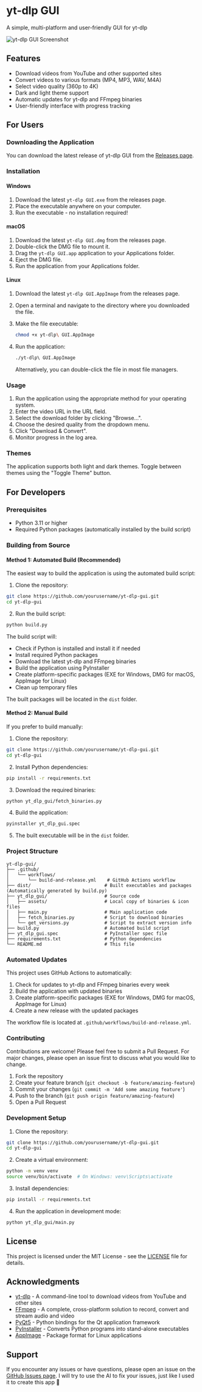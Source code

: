 # yt-dlp GUI

A simple, multi-platform and user-friendly GUI for yt-dlp

![yt-dlp GUI Screenshot](https://i.ibb.co/wFT8sz8d/yt-dlp-GUI-813fx-O3-Wjh.png)

## Features

- Download videos from YouTube and other supported sites
- Convert videos to various formats (MP4, MP3, WAV, M4A)
- Select video quality (360p to 4K)
- Dark and light theme support
- Automatic updates for yt-dlp and FFmpeg binaries
- User-friendly interface with progress tracking

## For Users

### Downloading the Application

You can download the latest release of yt-dlp GUI from the [Releases page](https://github.com/yourusername/yt-dlp-gui/releases).

### Installation

#### Windows
1. Download the latest `yt-dlp GUI.exe` from the releases page.
2. Place the executable anywhere on your computer.
3. Run the executable - no installation required!

#### macOS
1. Download the latest `yt-dlp GUI.dmg` from the releases page.
2. Double-click the DMG file to mount it.
3. Drag the `yt-dlp GUI.app` application to your Applications folder.
4. Eject the DMG file.
5. Run the application from your Applications folder.

#### Linux
1. Download the latest `yt-dlp GUI.AppImage` from the releases page.
2. Open a terminal and navigate to the directory where you downloaded the file.
3. Make the file executable:
   ```bash
   chmod +x yt-dlp\ GUI.AppImage
   ```
4. Run the application:
   ```bash
   ./yt-dlp\ GUI.AppImage
   ```
   
   Alternatively, you can double-click the file in most file managers.

### Usage

1. Run the application using the appropriate method for your operating system.
2. Enter the video URL in the URL field.
3. Select the download folder by clicking "Browse...".
4. Choose the desired quality from the dropdown menu.
5. Click "Download & Convert".
6. Monitor progress in the log area.

### Themes

The application supports both light and dark themes. Toggle between themes using the "Toggle Theme" button.

## For Developers

### Prerequisites

- Python 3.11 or higher
- Required Python packages (automatically installed by the build script)

### Building from Source

#### Method 1: Automated Build (Recommended)

The easiest way to build the application is using the automated build script:

1. Clone the repository:
```bash
git clone https://github.com/yourusername/yt-dlp-gui.git
cd yt-dlp-gui
```

2. Run the build script:
```bash
python build.py
```

The build script will:
- Check if Python is installed and install it if needed
- Install required Python packages
- Download the latest yt-dlp and FFmpeg binaries
- Build the application using PyInstaller
- Create platform-specific packages (EXE for Windows, DMG for macOS, AppImage for Linux)
- Clean up temporary files

The built packages will be located in the `dist` folder.

#### Method 2: Manual Build

If you prefer to build manually:

1. Clone the repository:
```bash
git clone https://github.com/yourusername/yt-dlp-gui.git
cd yt-dlp-gui
```

2. Install Python dependencies:
```bash
pip install -r requirements.txt
```

3. Download the required binaries:
```bash
python yt_dlp_gui/fetch_binaries.py
```

4. Build the application:
```bash
pyinstaller yt_dlp_gui.spec
```

5. The built executable will be in the `dist` folder.

### Project Structure

```
yt-dlp-gui/
├── .github/
│   └── workflows/
│       └── build-and-release.yml    # GitHub Actions workflow
├── dist/                           # Built executables and packages (Automatically generated by build.py)
├── yt_dlp_gui/                     # Source code
│   ├── assets/                     # Local copy of binaries & icon files
│   ├── main.py                     # Main application code
│   ├── fetch_binaries.py           # Script to download binaries
│   └── get_versions.py             # Script to extract version info
├── build.py                        # Automated build script
├── yt_dlp_gui.spec                 # PyInstaller spec file
├── requirements.txt                # Python dependencies
└── README.md                       # This file
```

### Automated Updates

This project uses GitHub Actions to automatically:

1. Check for updates to yt-dlp and FFmpeg binaries every week
2. Build the application with updated binaries
3. Create platform-specific packages (EXE for Windows, DMG for macOS, AppImage for Linux)
4. Create a new release with the updated packages

The workflow file is located at `.github/workflows/build-and-release.yml`.

### Contributing

Contributions are welcome! Please feel free to submit a Pull Request. For major changes, please open an issue first to discuss what you would like to change.

1. Fork the repository
2. Create your feature branch (`git checkout -b feature/amazing-feature`)
3. Commit your changes (`git commit -m 'Add some amazing feature'`)
4. Push to the branch (`git push origin feature/amazing-feature`)
5. Open a Pull Request

### Development Setup

1. Clone the repository:
```bash
git clone https://github.com/yourusername/yt-dlp-gui.git
cd yt-dlp-gui
```

2. Create a virtual environment:
```bash
python -m venv venv
source venv/bin/activate  # On Windows: venv\Scripts\activate
```

3. Install dependencies:
```bash
pip install -r requirements.txt
```

4. Run the application in development mode:
```bash
python yt_dlp_gui/main.py
```

## License

This project is licensed under the MIT License - see the [LICENSE](LICENSE) file for details.

## Acknowledgments

- [yt-dlp](https://github.com/yt-dlp/yt-dlp) - A command-line tool to download videos from YouTube and other sites
- [FFmpeg](https://ffmpeg.org/) - A complete, cross-platform solution to record, convert and stream audio and video
- [PyQt5](https://www.riverbankcomputing.com/software/pyqt/) - Python bindings for the Qt application framework
- [PyInstaller](https://pyinstaller.org/) - Converts Python programs into stand-alone executables
- [AppImage](https://appimage.org/) - Package format for Linux applications

## Support

If you encounter any issues or have questions, please open an issue on the [GitHub Issues page](https://github.com/yourusername/yt-dlp-gui/issues).
I will try to use the AI to fix your issues, just like I used it to create this app 🥲